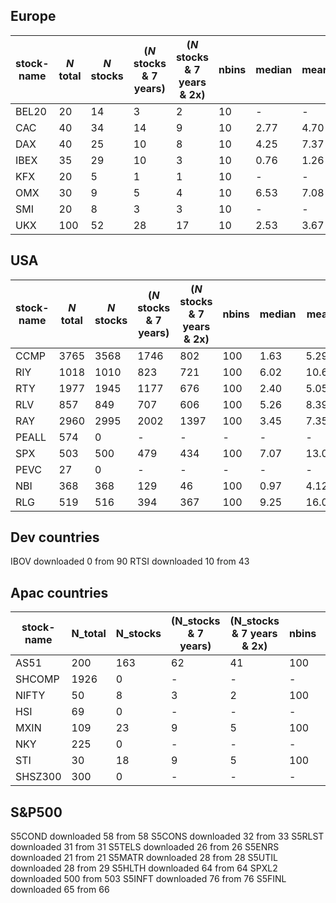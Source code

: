 ## Europe

| stock-name | $N$ total | $N$ stocks | ($N$ stocks & 7 years)  | ($N$ stocks & 7 years & 2x)  |    nbins   |  median  | mean  | mean/median |  mode  | reliable? |
| ------------- | ------------- | ------------- | ------------- | ------------- | ------------- |------------- |------------- | ------------- |------------- | ------------- |
| BEL20      |   20  |    14    |            3  |        2      |      10       |   -           |        -     |       -      |    -    | no |
| CAC        |   40  |    34    |           14  |        9      |      10       |   2.77        |      4.70    |     1.70     |  0.38  | yes |
| DAX        |   40  |    25    |           10  |        8      |      10       |   4.25        |      7.37    |     1.74     |  0.99  | yes |
| IBEX       |   35  |    29    |           10  |        3      |      10       |   0.76        |      1.26    |     1.66     |  0.43  | yes | 
| KFX        |   20  |     5    |            1  |        1      |      10       |     -         |        -     |       -      |   -    | no  |
| OMX        |   30  |     9    |            5  |        4      |      10       |   6.53        |      7.08    |     1.08     |  2.00  | yes |
| SMI        |   20  |     8    |            3  |        3      |      10       |     -         |        -     |       -      |   -    | no  |    
| UKX        |  100  |    52    |           28  |       17      |      10       |   2.53        |      3.67    |     1.45     |  0.04  | yes |


## USA

| stock-name | $N$ total | $N$ stocks | ($N$ stocks & 7 years)  | ($N$ stocks & 7 years & 2x)  |    nbins   |  median |  mean |  mean/median |  mode  | reliable? |
| ------------- | ------------- | ------------- | ------------- | ------------- | ------------- |------------- |------------- | ------------- |------------- | ------------- |
| CCMP      |  3765    | 3568     |        1746           |           802              |     100    |   1.63  |   5.29   |  3.25   |    0.11  | yes |
| RIY       |  1018    | 1010     |         823           |           721              |     100    |   6.02  |  10.64   |  1.77   |    0.07  | yes |    
| RTY       |  1977    | 1945     |        1177           |           676              |     100    |   2.40  |   5.05   |  2.10   |    0.00  | yes |     
| RLV       |   857    |  849     |         707           |           606              |     100    |   5.26  |   8.39   |  1.60   |    0.07  | yes |
| RAY       |  2960    | 2995     |        2002           |          1397              |     100    |   3.45  |   7.35   |  2.13   |    0.00  | yes |
| PEALL     |   574    |    0     |           -           |             -              |      -     |      -  |    -     |   -     |      -   | no  |
| SPX       |   503    |  500     |         479           |           434              |     100    |   7.07  |  13.00   |  1.84   |    0.07  | yes |
| PEVC      |    27    |    0     |           -           |             -              |      -     |      -  |    -     |   -     |      -   | no  |
| NBI       |   368    |  368     |         129           |            46              |     100    |   0.97  |   4.12   |  4.25   |    0.00  | yes | 
| RLG       |   519    |  516     |         394           |           367              |     100    |   9.25  |  16.00   |  1.73   |    0.34  | yes |

## Dev countries

IBOV downloaded 0 from 90
RTSI downloaded 10 from 43

## Apac countries

| stock-name | N_total  | N_stocks | (N_stocks & 7 years)  | (N_stocks & 7 years & 2x)  |    nbins   |  median |  mean |  mean/median |  mode  | reliable? |
|----------- |--------- |--------- |------------ |-----------  |----------- |-------- |------------------ | ------------- |------------- |------------- |
| AS51       |  200     | 163      |  62         |    41       |     100    |   2.54  |   4.40 | -   | 0.06  | yes |
| SHCOMP     | 1926     |   0      |  -          |    -        |     -      |   -     |   -    | -   |   -  | no  |
| NIFTY      |   50     |   8      |  3          |    2        |     100    |   -     |   -    | -   |   -  | no |
| HSI        |   69     |   0      |  -          |    -        |     -      |   -     |   -    | -   |   -  | no  |
| MXIN       |  109     |  23      |  9          |    5        |     100    |   -     |   -    | -   |   -  | no  |
| NKY        |  225     |   0      |  -          |    -        |     -      |   -     |   -    | -   |   -  | no  |
| STI        |   30     |  18      |   9         |    5        |     100    |   -     |   -    | -   |   -  | no  |
| SHSZ300    |  300     |   0      |  -          |    -        |     -      |   -     |   -    | -   |   -  | no  |

## S&P500

S5COND downloaded 58 from 58
S5CONS downloaded 32 from 33
S5RLST downloaded 31 from 31
S5TELS downloaded 26 from 26
S5ENRS downloaded 21 from 21
S5MATR downloaded 28 from 28
S5UTIL downloaded 28 from 29
S5HLTH downloaded 64 from 64
SPXL2  downloaded 500 from 503
S5INFT downloaded 76 from 76
S5FINL downloaded 65 from 66
